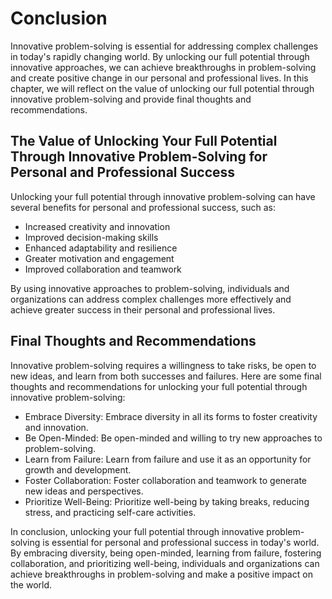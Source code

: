 Conclusion
==========

Innovative problem-solving is essential for addressing complex challenges in today's rapidly changing world. By unlocking our full potential through innovative approaches, we can achieve breakthroughs in problem-solving and create positive change in our personal and professional lives. In this chapter, we will reflect on the value of unlocking our full potential through innovative problem-solving and provide final thoughts and recommendations.

The Value of Unlocking Your Full Potential Through Innovative Problem-Solving for Personal and Professional Success
-------------------------------------------------------------------------------------------------------------------

Unlocking your full potential through innovative problem-solving can have several benefits for personal and professional success, such as:

* Increased creativity and innovation
* Improved decision-making skills
* Enhanced adaptability and resilience
* Greater motivation and engagement
* Improved collaboration and teamwork

By using innovative approaches to problem-solving, individuals and organizations can address complex challenges more effectively and achieve greater success in their personal and professional lives.

Final Thoughts and Recommendations
----------------------------------

Innovative problem-solving requires a willingness to take risks, be open to new ideas, and learn from both successes and failures. Here are some final thoughts and recommendations for unlocking your full potential through innovative problem-solving:

* Embrace Diversity: Embrace diversity in all its forms to foster creativity and innovation.
* Be Open-Minded: Be open-minded and willing to try new approaches to problem-solving.
* Learn from Failure: Learn from failure and use it as an opportunity for growth and development.
* Foster Collaboration: Foster collaboration and teamwork to generate new ideas and perspectives.
* Prioritize Well-Being: Prioritize well-being by taking breaks, reducing stress, and practicing self-care activities.

In conclusion, unlocking your full potential through innovative problem-solving is essential for personal and professional success in today's world. By embracing diversity, being open-minded, learning from failure, fostering collaboration, and prioritizing well-being, individuals and organizations can achieve breakthroughs in problem-solving and make a positive impact on the world.
